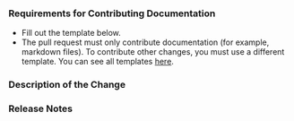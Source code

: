 ### Requirements for Contributing Documentation

* Fill out the template below.
* The pull request must only contribute documentation (for example, markdown files). To contribute other changes, you must use a different template. You can see all templates [here](https://github.com/G-Research/spark-dgraph-connector/tree/spark-3.1/docs/templates).

### Description of the Change

<!--

Describe the purpose of your change.

-->

### Release Notes

<!--

Please describe the changes in a single line that explains this improvement in
terms that a user can understand. This text will be used in future release notes.

If this change is not user-facing or notable enough to be included in release notes
you may use the strings "Not applicable" or "N/A" here.

Examples:

- The documentation now features ...
- Fixed an issue where ...
- Increased the performance of ...

-->